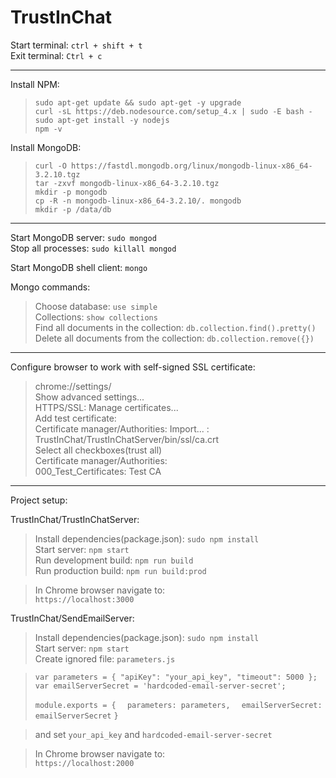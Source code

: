 # TrustInChat    
    
Start terminal: `ctrl + shift + t`    
Exit terminal: `Ctrl + c`  
    
----------------        
   
Install NPM:
> `sudo apt-get update && sudo apt-get -y upgrade`   
> `curl -sL https://deb.nodesource.com/setup_4.x | sudo -E bash -`     
> `sudo apt-get install -y nodejs`  
> `npm -v`    
     
Install MongoDB:      
     
> `curl -O https://fastdl.mongodb.org/linux/mongodb-linux-x86_64-3.2.10.tgz`      
> `tar -zxvf mongodb-linux-x86_64-3.2.10.tgz`      
> `mkdir -p mongodb`     
> `cp -R -n mongodb-linux-x86_64-3.2.10/. mongodb`      
> `mkdir -p /data/db`     
    
----------------     
    
Start MongoDB server: `sudo mongod`      
Stop all processes: `sudo killall mongod`      
     
Start MongoDB shell client: `mongo`     
     
Mongo commands:     
> Choose database: `use simple`    
> Collections: `show collections`      
> Find all documents in the collection: `db.collection.find().pretty()`     
> Delete all documents from the collection: `db.collection.remove({})`     
      
----------------     
    
Configure browser to work with self-signed SSL certificate:    
    
> chrome://settings/    
> Show advanced settings...   
> HTTPS/SSL: Manage certificates...   
> Add test certificate:      
> Certificate manager/Authorities: Import... :    
> TrustInChat/TrustInChatServer/bin/ssl/ca.crt  
> Select all checkboxes(trust all)     
> Certificate manager/Authorities:   
> 000_Test_Certificates: Test CA     
    
---------------- 

Project setup:     
     
TrustInChat/TrustInChatServer:     

> Install dependencies(package.json): `sudo npm install`     
> Start server: `npm start`     
> Run development build: `npm run build`    
> Run production build: `npm run build:prod`      
    
> In Chrome browser navigate to:        
> `https://localhost:3000`        
       


TrustInChat/SendEmailServer:      

> Install dependencies(package.json): `sudo npm install`     
> Start server: `npm start`    
> Create ignored file: `parameters.js`     
    
> `var parameters = { "apiKey": "your_api_key", "timeout": 5000 };`
> `var emailServerSecret = 'hardcoded-email-server-secret';`
>       
> `module.exports = {`
> `  parameters: parameters,`
> `  emailServerSecret: emailServerSecret`
> `}`    
     
> and set `your_api_key` and `hardcoded-email-server-secret`     
   
> In Chrome browser navigate to:        
> `https://localhost:2000`        
      

    
   
    



     
    
    

